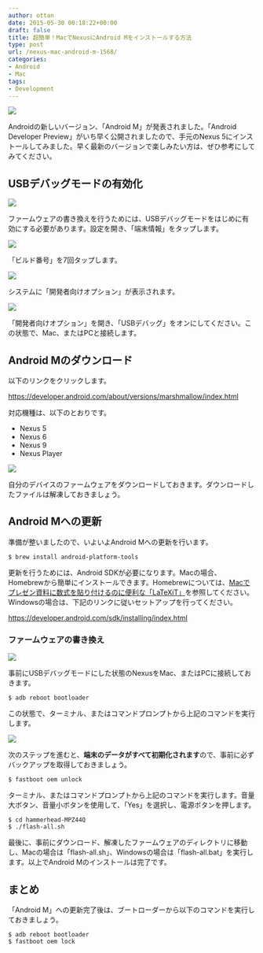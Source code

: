 ```yaml
---
author: ottan
date: 2015-05-30 00:18:22+00:00
draft: false
title: 超簡単！MacでNexusにAndroid Mをインストールする方法
type: post
url: /nexus-mac-android-m-1568/
categories:
- Android
- Mac
tags:
- Development
---
```


![](/uploads/2015/05/150529-5568fa2b9a7c5.jpg)






Androidの新しいバージョン、「Android M」が発表されました。「Android Developer Preview」がいち早く公開されましたので、手元のNexus 5にインストールしてみました。早く最新のバージョンで楽しみたい方は、ぜひ参考にしてみてください。





## USBデバッグモードの有効化





![](/uploads/2015/05/150530-556901d27170f.png)






ファームウェアの書き換えを行うためには、USBデバッグモードをはじめに有効にする必要があります。設定を開き、「端末情報」をタップします。





![](/uploads/2015/05/150530-556901d6296eb.png)






「ビルド番号」を7回タップします。





![](/uploads/2015/05/150530-556901d96dcc7.png)






システムに「開発者向けオプション」が表示されます。





![](/uploads/2015/05/150530-556901dce4b54.png)






「開発者向けオプション」を開き、「USBデバッグ」をオンにしてください。この状態で、Mac、またはPCと接続します。





## Android Mのダウンロード





以下のリンクをクリックします。



https://developer.android.com/about/versions/marshmallow/index.html



対応機種は、以下のとおりです。






  * Nexus 5
  * Nexus 6
  * Nexus 9
  * Nexus Player




![](/uploads/2015/05/150529-5568fa2d38d65.png)






自分のデバイスのファームウェアをダウンロードしておきます。ダウンロードしたファイルは解凍しておきましょう。





## Android Mへの更新





準備が整いましたので、いよいよAndroid Mへの更新を行います。




    
    $ brew install android-platform-tools





更新を行うためには、Android SDKが必要になります。Macの場合、Homebrewから簡単にインストールできます。Homebrewについては、[Macでプレゼン資料に数式を貼り付けるのに便利な「LaTeXiT」](/mac-latex-presentation-92/)を参照してください。Windowsの場合は、下記のリンクに従いセットアップを行ってください。



https://developer.android.com/sdk/installing/index.html



### ファームウェアの書き換え





![](/uploads/2015/05/150529-5568fa2fe4b80.jpg)






事前にUSBデバッグモードにした状態のNexusをMac、またはPCに接続しておきます。




    
    $ adb reboot bootloader





この状態で、ターミナル、またはコマンドプロンプトから上記のコマンドを実行します。





![](/uploads/2015/05/150529-5568fa31356e4.jpg)






次のステップを進むと、**端末のデータがすべて初期化されます**ので、事前に必ずバックアップを取得しておきましょう。




    
    $ fastboot oem unlock





ターミナル、またはコマンドプロンプトから上記のコマンドを実行します。音量大ボタン、音量小ボタンを使用して、「Yes」を選択し、電源ボタンを押します。




    
    $ cd hammerhead-MPZ44Q
    $ ./flash-all.sh





最後に、事前にダウンロード、解凍したファームウェアのディレクトリに移動し、Macの場合は「flash-all.sh」、Windowsの場合は「flash-all.bat」を実行します。以上でAndroid Mのインストールは完了です。





## まとめ





「Android M」への更新完了後は、ブートローダーから以下のコマンドを実行しておきましょう。




    
    $ adb reboot bootloader
    $ fastboot oem lock
